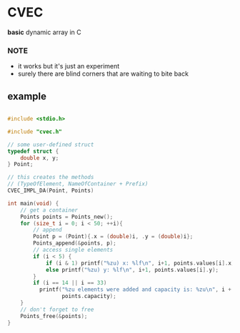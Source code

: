 
# CVEC

**basic** <generic> dynamic array in C

### NOTE
- it works but it's just an experiment
- surely there are blind corners that are waiting to bite back

## example

```c

#include <stdio.h>

#include "cvec.h"

// some user-defined struct
typedef struct {
    double x, y;
} Point;

// this creates the methods
// (TypeOfElement, NameOfContainer + Prefix)
CVEC_IMPL_DA(Point, Points)

int main(void) {
    // get a container
    Points points = Points_new();
    for (size_t i = 0; i < 50; ++i){
        // append
        Point p = (Point){.x = (double)i, .y = (double)i};
        Points_append(&points, p);
        // access single elements
        if (i < 5) {
            if (i & 1) printf("%zu) x: %lf\n", i+1, points.values[i].x);
            else printf("%zu) y: %lf\n", i+1, points.values[i].y);
        }
        if (i == 14 || i == 33)
          printf("%zu elements were added and capacity is: %zu\n", i + 1,
                 points.capacity);
    }
    // don't forget to free
    Points_free(&points);
}
```
